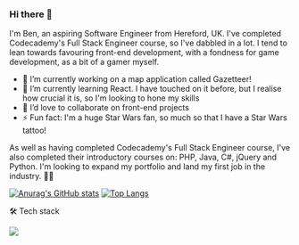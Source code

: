 ### Hi there 👋

I'm Ben, an aspiring Software Engineer from Hereford, UK. I've completed Codecademy's Full Stack Engineer course, so I've dabbled in a lot. I tend to lean towards favouring front-end development, with a fondness for game development, as a bit of a gamer myself.

- 🔭 I’m currently working on a map application called Gazetteer!
- 🌱 I’m currently learning React. I have touched on it before, but I realise how crucial it is, so I'm looking to hone my skills
- 👯 I’d love to collaborate on front-end projects
- ⚡ Fun fact: I'm a huge Star Wars fan, so much so that I have a Star Wars tattoo!

As well as having completed Codecademy's Full Stack Engineer course, I've also completed their introductory courses on: PHP, Java, C#, jQuery and Python. I'm looking to expand my portfolio and land my first job in the industry. 🏋️‍♂️

[![Anurag's GitHub stats](https://github-readme-stats.vercel.app/api?username=benmassey96&show_icons=true&theme=tokyonight)](https://github.com/anuraghazra/github-readme-stats) [![Top Langs](https://github-readme-stats.vercel.app/api/top-langs/?username=benmassey96&layout=compact&theme=tokyonight)](https://github.com/anuraghazra/github-readme-stats)

🛠️ Tech stack

![](https://img.shields.io/badge/WORD_ON_LEFT-informational?style=flat&logo=html&logoColor=white&color=#E34F26)
